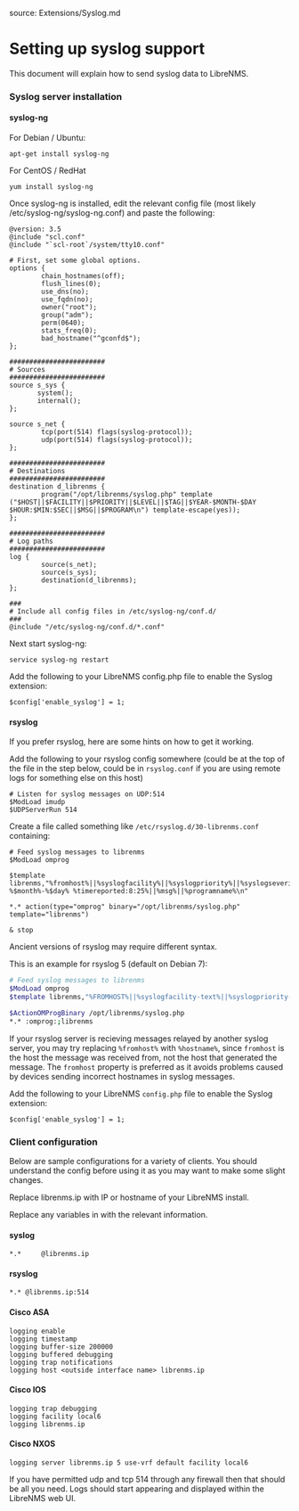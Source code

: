 source: Extensions/Syslog.md
# Setting up syslog support

This document will explain how to send syslog data to LibreNMS.

### Syslog server installation

#### syslog-ng

For Debian / Ubuntu:
```ssh
apt-get install syslog-ng
```

For CentOS / RedHat
```ssh
yum install syslog-ng
```

Once syslog-ng is installed, edit the relevant config file (most likely /etc/syslog-ng/syslog-ng.conf) and paste the following:

```ssh
@version: 3.5
@include "scl.conf"
@include "`scl-root`/system/tty10.conf"

# First, set some global options.
options {
        chain_hostnames(off);
        flush_lines(0);
        use_dns(no);
        use_fqdn(no);
        owner("root");
        group("adm");
        perm(0640);
        stats_freq(0);
        bad_hostname("^gconfd$");
};

########################
# Sources
########################
source s_sys {
       system();
       internal();
};

source s_net {
        tcp(port(514) flags(syslog-protocol));
        udp(port(514) flags(syslog-protocol));
};

########################
# Destinations
########################
destination d_librenms {
        program("/opt/librenms/syslog.php" template ("$HOST||$FACILITY||$PRIORITY||$LEVEL||$TAG||$YEAR-$MONTH-$DAY $HOUR:$MIN:$SEC||$MSG||$PROGRAM\n") template-escape(yes));
};

########################
# Log paths
########################
log {
        source(s_net);
        source(s_sys);
        destination(d_librenms);
};

###
# Include all config files in /etc/syslog-ng/conf.d/
###
@include "/etc/syslog-ng/conf.d/*.conf"
```

Next start syslog-ng:

```ssh
service syslog-ng restart
```

Add the following to your LibreNMS config.php file to enable the Syslog extension:

```ssh
$config['enable_syslog'] = 1;
```

#### rsyslog

If you prefer rsyslog, here are some hints on how to get it working.

Add the following to your rsyslog config somewhere (could be at the top of the file in the step below, could be in `rsyslog.conf` if you are using remote logs for something else on this host)

```ssh
# Listen for syslog messages on UDP:514
$ModLoad imudp
$UDPServerRun 514
```

Create a file called something like `/etc/rsyslog.d/30-librenms.conf` containing:

```ssh
# Feed syslog messages to librenms
$ModLoad omprog

$template librenms,"%fromhost%||%syslogfacility%||%syslogpriority%||%syslogseverity%||%syslogtag%||%$year%-%$month%-%$day% %timereported:8:25%||%msg%||%programname%\n"

*.* action(type="omprog" binary="/opt/librenms/syslog.php" template="librenms")

& stop

```

Ancient versions of rsyslog may require different syntax.

This is an example for rsyslog 5 (default on Debian 7):
```bash
# Feed syslog messages to librenms
$ModLoad omprog
$template librenms,"%FROMHOST%||%syslogfacility-text%||%syslogpriority-text%||%syslogseverity%||%syslogtag%||%$YEAR%-%$MONTH%-%$DAY% %timegenerated:8:25%||%msg%||%programname%\n"

$ActionOMProgBinary /opt/librenms/syslog.php
*.* :omprog:;librenms
```

If your rsyslog server is recieving messages relayed by another syslog server, you may try replacing `%fromhost%` with `%hostname%`, since `fromhost` is the host the message was received from, not the host that generated the message.  The `fromhost` property is preferred as it avoids problems caused by devices sending incorrect hostnames in syslog messages.

Add the following to your LibreNMS `config.php` file to enable the Syslog extension:

```ssh
$config['enable_syslog'] = 1;
```

### Client configuration

Below are sample configurations for a variety of clients. You should understand the config before using it as you may want to make some slight changes.

Replace librenms.ip with IP or hostname of your LibreNMS install.

Replace any variables in <brackets> with the relevant information.

#### syslog
```config
*.*     @librenms.ip
```

#### rsyslog
```config
*.* @librenms.ip:514
```

#### Cisco ASA
```config
logging enable
logging timestamp
logging buffer-size 200000
logging buffered debugging
logging trap notifications
logging host <outside interface name> librenms.ip
```

#### Cisco IOS
```config
logging trap debugging
logging facility local6
logging librenms.ip
```

#### Cisco NXOS
```config
logging server librenms.ip 5 use-vrf default facility local6
```

If you have permitted udp and tcp 514 through any firewall then that should be all you need. Logs should start appearing and displayed within the LibreNMS web UI.
